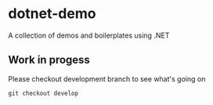# dotnet-demo
A collection of demos and boilerplates using .NET

## Work in progess
Please checkout development branch to see what's going on

```
git checkout develop
```